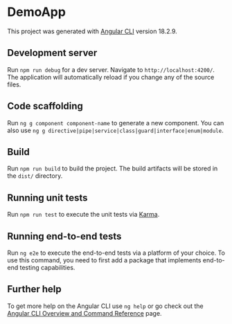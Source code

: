 # DemoApp

This project was generated with [Angular CLI](https://github.com/angular/angular-cli) version 18.2.9.

## Development server

Run `npm run debug` for a dev server. Navigate to `http://localhost:4200/`. The application will automatically reload if you change any of the source files.

## Code scaffolding

Run `ng g component component-name` to generate a new component. You can also use `ng g directive|pipe|service|class|guard|interface|enum|module`.

## Build

Run `npm run build` to build the project. The build artifacts will be stored in the `dist/` directory.

## Running unit tests

Run `npm run test` to execute the unit tests via [Karma](https://karma-runner.github.io).

## Running end-to-end tests

Run `ng e2e` to execute the end-to-end tests via a platform of your choice. To use this command, you need to first add a package that implements end-to-end testing capabilities.

## Further help

To get more help on the Angular CLI use `ng help` or go check out the [Angular CLI Overview and Command Reference](https://angular.dev/tools/cli) page.
